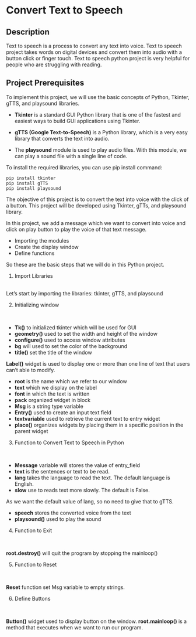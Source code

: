 # Convert Text to Speech

## Description
Text to speech is a process to convert any text into voice. Text to speech project takes words on digital devices and convert them into audio with a button click or finger touch. Text to speech python project is very helpful for people who are struggling with reading.

## Project Prerequisites

To implement this project, we will use the basic concepts of Python, Tkinter, gTTS, and playsound libraries.

- **Tkinter** is a standard GUI Python library that is one of the fastest and easiest ways to build GUI applications using Tkinter.

- **gTTS (Google Text-to-Speech)** is a Python library, which is a very easy library that converts the text into audio.

- The **playsound** module is used to play audio files. With this module, we can play a sound file with a single line of code.

To install the required libraries, you can use pip install command:

```
pip install tkinter
pip install gTTS
pip install playsound
```

The objective of this project is to convert the text into voice with the click of a button. This project will be developed using Tkinter, gTTs, and playsound library.

In this project, we add a message which we want to convert into voice and click on play button to play the voice of that text message.

- Importing the modules
- Create the display window
- Define functions

So these are the basic steps that we will do in this Python project.

1. Import Libraries
</br>
Let’s start by importing the libraries: tkinter, gTTS, and playsound

2. Initializing window
</br>

- **Tk()** to initialized tkinter which will be used for GUI
- **geometry()** used to set the width and height of the window
- **configure()** used to access window attributes
- **bg** will used to set the color of the background
- **title()** set the title of the window

**Label()** widget is used to display one or more than one line of text that users can’t able to modify.

- **root** is the name which we refer to our window
- **text** which we display on the label
- **font** in which the text is written
- **pack** organized widget in block
- **Msg** is a string type variable
- **Entry()** used to create an input text field
- **textvariable** used to retrieve the current text to entry widget
- **place()** organizes widgets by placing them in a specific position in the parent widget

3. Function to Convert Text to Speech in Python
</br>

- **Message** variable will stores the value of entry_field
- **text** is the sentences or text to be read.
- **lang** takes the language to read the text. The default language is English.
- **slow** use to reads text more slowly. The default is False.

As we want the default value of lang, so no need to give that to gTTS.

- **speech** stores the converted voice from the text
- **playsound()** used to play the sound

4. Function to Exit
</br>

**root.destroy()** will quit the program by stopping the mainloop()

5. Function to Reset
</br>

**Reset** function set Msg variable to empty strings.

6. Define Buttons
</br>

**Button()** widget used to display button on the window.
**root.mainloop()** is a method that executes when we want to run our program.
